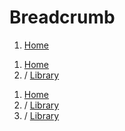 # Breadcrumb

<code-preview>
  <nav aria-label="breadcrumb">
    <ol class="px-5 py-3 my-2 text-blue-600 bg-gray-200">
      <li class="inline text-gray-600" aria-current="page">
        <a href="#!" class="text-current hover:underline">Home</a>
      </li>
    </ol>
  </nav>
</code-preview>

<code-preview>
  <nav aria-label="breadcrumb">
    <ol class="px-5 py-3 my-2 text-blue-600 bg-gray-200">
      <li class="inline">
        <a href="#!" class="text-current hover:underline">Home</a>
      </li>
      <li class="inline" aria-current="page">
        <span class="mx-1 text-gray-600">/</span> 
        <a href="#!" class="text-current text-gray-600 hover:underline">Library</a>
      </li>
    </ol>
  </nav>
</code-preview>

<code-preview>
  <nav aria-label="breadcrumb">
    <ol class="px-5 py-3 my-2 text-blue-600 bg-gray-200">
      <li class="inline">
        <a href="#!" class="text-current hover:underline">Home</a>
      </li>
      <li class="inline">
        <span class="mx-1 text-gray-600">/</span> 
        <a href="#!" class="text-current hover:underline">Library</a>
      </li>
      <li class="inline" aria-current="page">
        <span class="mx-1 text-gray-600">/</span> 
        <a href="#!" class="text-current text-gray-600 hover:underline">Library</a>
      </li>
    </ol>
  </nav>
</code-preview>